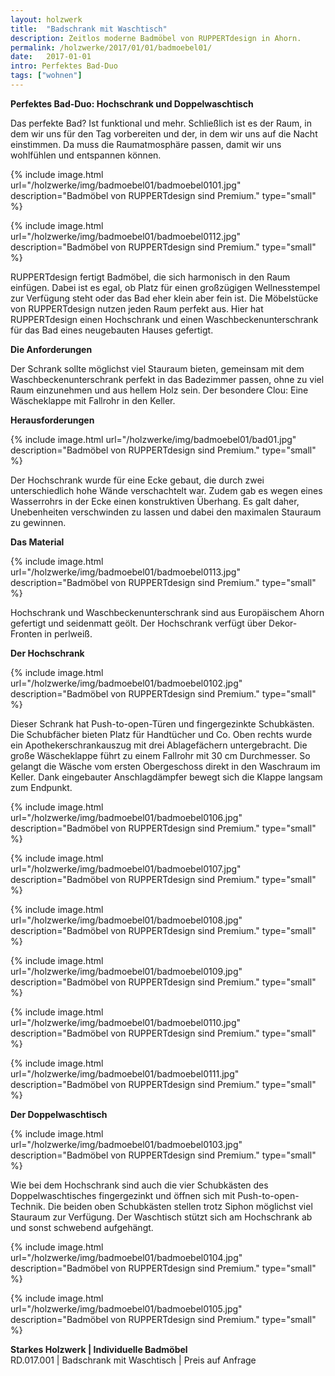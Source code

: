 ```yaml
---
layout: holzwerk
title:  "Badschrank mit Waschtisch"
description: Zeitlos moderne Badmöbel von RUPPERTdesign in Ahorn.
permalink: /holzwerke/2017/01/01/badmoebel01/
date:   2017-01-01
intro: Perfektes Bad-Duo
tags: ["wohnen"]
---
```


**Perfektes Bad-Duo: Hochschrank und Doppelwaschtisch**

Das perfekte Bad? Ist funktional und mehr.
Schließlich ist es der Raum, in dem wir uns für den Tag vorbereiten und der,
in dem wir uns auf die Nacht einstimmen. Da muss die Raumatmosphäre passen, 
damit wir uns wohlfühlen und entspannen können.  


{% include image.html url="/holzwerke/img/badmoebel01/badmoebel0101.jpg" description="Badmöbel von RUPPERTdesign sind Premium." type="small" %}

{% include image.html url="/holzwerke/img/badmoebel01/badmoebel0112.jpg" description="Badmöbel von RUPPERTdesign sind Premium." type="small" %}



RUPPERTdesign fertigt Badmöbel, die sich harmonisch in den Raum einfügen. 
Dabei ist es egal, ob Platz für einen großzügigen Wellnesstempel zur Verfügung steht oder das Bad eher klein aber fein ist. 
Die Möbelstücke von RUPPERTdesign nutzen jeden Raum perfekt aus. 
Hier hat RUPPERTdesign einen Hochschrank und einen Waschbeckenunterschrank für das Bad eines neugebauten Hauses gefertigt.


**Die Anforderungen**


Der Schrank sollte möglichst viel Stauraum bieten, 
gemeinsam mit dem Waschbeckenunterschrank perfekt in das Badezimmer passen, 
ohne zu viel Raum einzunehmen und aus hellem Holz sein. 
Der besondere Clou: Eine Wäscheklappe mit Fallrohr in den Keller. 

**Herausforderungen**

{% include image.html url="/holzwerke/img/badmoebel01/bad01.jpg" description="Badmöbel von RUPPERTdesign sind Premium." type="small" %}



Der Hochschrank wurde für eine Ecke gebaut, 
die durch zwei unterschiedlich hohe Wände verschachtelt war. 
Zudem gab es wegen eines Wasserrohrs in der Ecke einen konstruktiven Überhang. 
Es galt daher, Unebenheiten verschwinden zu lassen und dabei den maximalen Stauraum zu gewinnen.

**Das Material**

{% include image.html url="/holzwerke/img/badmoebel01/badmoebel0113.jpg" description="Badmöbel von RUPPERTdesign sind Premium." type="small" %}


Hochschrank und Waschbeckenunterschrank sind aus Europäischem Ahorn gefertigt und seidenmatt geölt. 
Der Hochschrank verfügt über Dekor-Fronten in perlweiß. 


**Der Hochschrank**


{% include image.html url="/holzwerke/img/badmoebel01/badmoebel0102.jpg" description="Badmöbel von RUPPERTdesign sind Premium." type="small" %}


Dieser Schrank hat Push-to-open-Türen und fingergezinkte Schubkästen. 
Die Schubfächer bieten Platz für Handtücher und Co. 
Oben rechts wurde ein Apothekerschrankauszug mit drei Ablagefächern untergebracht.
Die große Wäscheklappe führt zu einem Fallrohr mit 30 cm Durchmesser. 
So gelangt die Wäsche vom ersten Obergeschoss direkt in den Waschraum im Keller. 
Dank eingebauter Anschlagdämpfer bewegt sich die Klappe langsam zum Endpunkt. 


{% include image.html url="/holzwerke/img/badmoebel01/badmoebel0106.jpg" description="Badmöbel von RUPPERTdesign sind Premium." type="small" %}

{% include image.html url="/holzwerke/img/badmoebel01/badmoebel0107.jpg" description="Badmöbel von RUPPERTdesign sind Premium." type="small" %}

{% include image.html url="/holzwerke/img/badmoebel01/badmoebel0108.jpg" description="Badmöbel von RUPPERTdesign sind Premium." type="small" %}

{% include image.html url="/holzwerke/img/badmoebel01/badmoebel0109.jpg" description="Badmöbel von RUPPERTdesign sind Premium." type="small" %}

{% include image.html url="/holzwerke/img/badmoebel01/badmoebel0110.jpg" description="Badmöbel von RUPPERTdesign sind Premium." type="small" %}

{% include image.html url="/holzwerke/img/badmoebel01/badmoebel0111.jpg" description="Badmöbel von RUPPERTdesign sind Premium." type="small" %}



**Der Doppelwaschtisch**


{% include image.html url="/holzwerke/img/badmoebel01/badmoebel0103.jpg" description="Badmöbel von RUPPERTdesign sind Premium." type="small" %}





Wie bei dem Hochschrank sind auch die vier Schubkästen des Doppelwaschtisches fingergezinkt und öffnen sich mit Push-to-open-Technik. 
Die beiden oben Schubkästen stellen trotz Siphon möglichst viel Stauraum zur Verfügung. 
Der Waschtisch stützt sich am Hochschrank ab und sonst schwebend aufgehängt. 


{% include image.html url="/holzwerke/img/badmoebel01/badmoebel0104.jpg" description="Badmöbel von RUPPERTdesign sind Premium." type="small" %}



{% include image.html url="/holzwerke/img/badmoebel01/badmoebel0105.jpg" description="Badmöbel von RUPPERTdesign sind Premium." type="small" %}

**Starkes Holzwerk \| Individuelle Badmöbel**    
RD.017.001  \|  Badschrank mit Waschtisch  \|  Preis auf Anfrage
